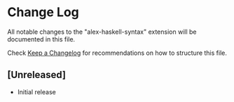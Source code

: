# Change Log

All notable changes to the "alex-haskell-syntax" extension will be documented in this file.

Check [Keep a Changelog](http://keepachangelog.com/) for recommendations on how to structure this file.

## [Unreleased]

- Initial release